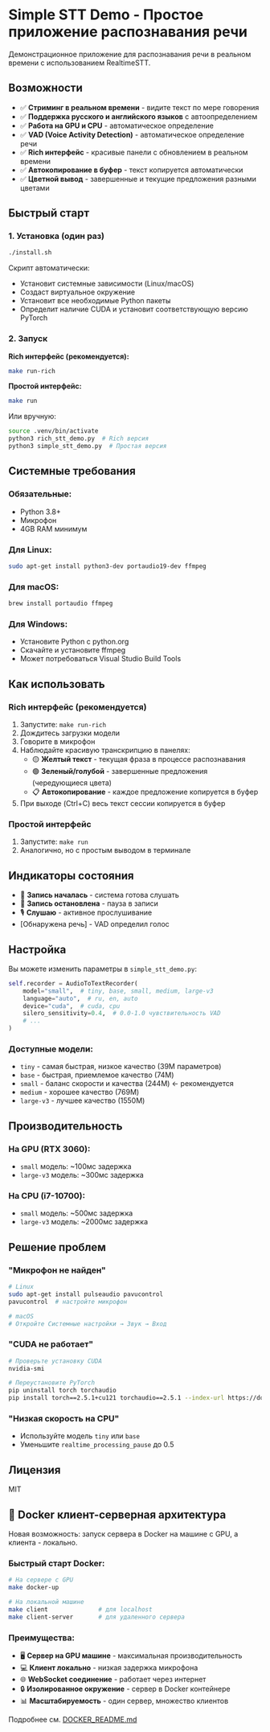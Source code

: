 # Simple STT Demo - Простое приложение распознавания речи

Демонстрационное приложение для распознавания речи в реальном времени с использованием RealtimeSTT.

## Возможности

- ✅ **Стриминг в реальном времени** - видите текст по мере говорения
- ✅ **Поддержка русского и английского языков** с автоопределением
- ✅ **Работа на GPU и CPU** - автоматическое определение
- ✅ **VAD (Voice Activity Detection)** - автоматическое определение речи
- ✅ **Rich интерфейс** - красивые панели с обновлением в реальном времени
- ✅ **Автокопирование в буфер** - текст копируется автоматически
- ✅ **Цветной вывод** - завершенные и текущие предложения разными цветами

## Быстрый старт

### 1. Установка (один раз)

```bash
./install.sh
```

Скрипт автоматически:
- Установит системные зависимости (Linux/macOS)
- Создаст виртуальное окружение
- Установит все необходимые Python пакеты
- Определит наличие CUDA и установит соответствующую версию PyTorch

### 2. Запуск

**Rich интерфейс (рекомендуется):**
```bash
make run-rich
```

**Простой интерфейс:**
```bash
make run
```

Или вручную:
```bash
source .venv/bin/activate
python3 rich_stt_demo.py  # Rich версия
python3 simple_stt_demo.py  # Простая версия
```

## Системные требования

### Обязательные:
- Python 3.8+
- Микрофон
- 4GB RAM минимум

### Для Linux:
```bash
sudo apt-get install python3-dev portaudio19-dev ffmpeg
```

### Для macOS:
```bash
brew install portaudio ffmpeg
```

### Для Windows:
- Установите Python с python.org
- Скачайте и установите ffmpeg
- Может потребоваться Visual Studio Build Tools

## Как использовать

### Rich интерфейс (рекомендуется)

1. Запустите: `make run-rich`
2. Дождитесь загрузки модели
3. Говорите в микрофон
4. Наблюдайте красивую транскрипцию в панелях:
   - 🟡 **Желтый текст** - текущая фраза в процессе распознавания
   - 🟢 **Зеленый/голубой** - завершенные предложения (чередующиеся цвета)
   - 📋 **Автокопирование** - каждое предложение копируется в буфер
5. При выходе (Ctrl+C) весь текст сессии копируется в буфер

### Простой интерфейс

1. Запустите: `make run`
2. Аналогично, но с простым выводом в терминале

## Индикаторы состояния

- 🎤 **Запись началась** - система готова слушать
- 🔴 **Запись остановлена** - пауза в записи
- 🎙️ **Слушаю** - активное прослушивание
- [Обнаружена речь] - VAD определил голос

## Настройка

Вы можете изменить параметры в `simple_stt_demo.py`:

```python
self.recorder = AudioToTextRecorder(
    model="small",  # tiny, base, small, medium, large-v3
    language="auto",  # ru, en, auto
    device="cuda",  # cuda, cpu
    silero_sensitivity=0.4,  # 0.0-1.0 чувствительность VAD
    # ...
)
```

### Доступные модели:
- `tiny` - самая быстрая, низкое качество (39M параметров)
- `base` - быстрая, приемлемое качество (74M)
- `small` - баланс скорости и качества (244M) ← рекомендуется
- `medium` - хорошее качество (769M)
- `large-v3` - лучшее качество (1550M)

## Производительность

### На GPU (RTX 3060):
- `small` модель: ~100мс задержка
- `large-v3` модель: ~300мс задержка

### На CPU (i7-10700):
- `small` модель: ~500мс задержка
- `large-v3` модель: ~2000мс задержка

## Решение проблем

### "Микрофон не найден"
```bash
# Linux
sudo apt-get install pulseaudio pavucontrol
pavucontrol  # настройте микрофон

# macOS
# Откройте Системные настройки → Звук → Вход
```

### "CUDA не работает"
```bash
# Проверьте установку CUDA
nvidia-smi

# Переустановите PyTorch
pip uninstall torch torchaudio
pip install torch==2.5.1+cu121 torchaudio==2.5.1 --index-url https://download.pytorch.org/whl/cu121
```

### "Низкая скорость на CPU"
- Используйте модель `tiny` или `base`
- Уменьшите `realtime_processing_pause` до 0.5

## Лицензия

MIT
## 🐳 Docker клиент-серверная архитектура

Новая возможность: запуск сервера в Docker на машине с GPU, а клиента - локально.

### Быстрый старт Docker:

```bash
# На сервере с GPU
make docker-up

# На локальной машине  
make client              # для localhost
make client-server       # для удаленного сервера
```

### Преимущества:
- 🖥️ **Сервер на GPU машине** - максимальная производительность
- 💻 **Клиент локально** - низкая задержка микрофона  
- 🌐 **WebSocket соединение** - работает через интернет
- 🔒 **Изолированное окружение** - сервер в Docker контейнере
- 📊 **Масштабируемость** - один сервер, множество клиентов

Подробнее см. [DOCKER_README.md](DOCKER_README.md)
